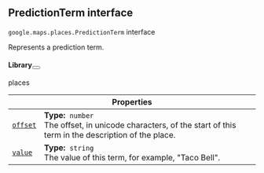 
<devsite-heading text=" PredictionTerm interface" for="PredictionTerm" level="h2" link="" toc="" back-to-top=""><h2 id="PredictionTerm" is-upgraded="">PredictionTerm interface </h2></devsite-heading>
<p>
<code translate="no" dir="ltr"><span itemprop="path">google.maps.places</span>.<span itemprop="name">PredictionTerm</span></code>
interface
</p>
<p>Represents a prediction term.</p>
<devsite-heading text="Library" for="library_7" level="h4" link=""><h4 is-upgraded="" id="library_7">Library<button role="button" class="devsite-heading-link button-flat material-icons" title="Copy link to this section"></button></h4></devsite-heading>
<p>places</p>
<div class="devsite-table-wrapper"><table class="properties responsive" summary="interface PredictionTerm - Properties">
<thead>
<tr><th colspan="2">Properties</th>
</tr></thead>
<tbody>
<tr id="PredictionTerm.offset">
<td itemprop="property"><code translate="no" dir="ltr"><a class="secret-link" href="#PredictionTerm.offset"><span>offset</span></a></code></td>
<td><div><strong>Type:</strong>&nbsp; <code translate="no" dir="ltr">number</code></div>
<div class="desc">The offset, in unicode characters, of the start of this term in the description of the place.</div></td>
</tr>
<tr id="PredictionTerm.value">
<td itemprop="property"><code translate="no" dir="ltr"><a class="secret-link" href="#PredictionTerm.value"><span>value</span></a></code></td>
<td><div><strong>Type:</strong>&nbsp; <code translate="no" dir="ltr">string</code></div>
<div class="desc">The value of this term, for example, "Taco Bell".</div></td>
</tr>
</tbody>
</table></div>
<script src="replace_links.js"></script>
